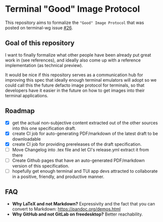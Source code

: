# Terminal "Good" Image Protocol

This repository aims to formalize the `"Good" Image Protocol` that
was posted on terminal-wg issue [#26](https://gitlab.freedesktop.org/terminal-wg/specifications/-/issues/26).

## Goal of this repository

I want to finally formalize what other people have been already put great work in (see references),
and ideally also come up with a reference implementation (as technical preview).

It would be nice if this repository serves as a communication hub for improving this spec
that ideally enough terminal emulators will adopt so we could call this the future defacto image protocol
for terminals, so that developers have it easier in the future on how to get images into their
terminal applications.

## Roadmap

- [x] get the actual non-subjective content extracted out of the other sources into this one specification draft.
- [x] create CI job for auto-generating PDF/markdown of the latest draft to be downloadable
- [x] create CI job for providing prereleases of the draft specification.
- [ ] Move Changelog into .tex file and let CI's release.yml extract it from there
- [ ] Create Github pages that have an auto-generated PDF/markdown version of this specification.
- [ ] hopefully get enough terminal and TUI app devs attracted to collaborate in a positive, friendly, and productive manner.

## FAQ

- **Why LaTeX and not Markdown?** Expressivity and the fact that you can convert to Markdown: https://pandoc.org/demos.html
- **Why GitHub and not GitLab on freedesktop?** Better reachability.

